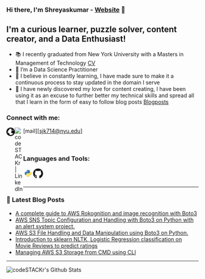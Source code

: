 
### Hi there, I'm Shreyaskumar - [Website][website] 👋

## I'm a curious learner, puzzle solver, content creator, and a Data Enthusiast!
- 📚 I recently graduated from New York University with a Masters in Management of Technology [CV][resume]
- 🔭 I’m a Data Science Practitioner
- 🌱 I believe in constantly learning, I have made sure to make it a continuous process to stay updated in the domain I serve
- 👯 I have newly discovered my love for content creating, I have been using it as an excuse to further better my technical skills and spread all that I learn in the form of easy to follow blog posts [Blogposts][portfolio]

### Connect with me:

[<img align="left" alt="codeSTACKr.com" width="22px" src="https://raw.githubusercontent.com/iconic/open-iconic/master/svg/globe.svg" />][portfolio]
[<img align="left" alt="codeSTACKr | LinkedIn" width="22px" src="https://cdn.jsdelivr.net/npm/simple-icons@v3/icons/linkedin.svg" />][linkedin]
[mail][sjk714@nyu.edu]

<br />

### Languages and Tools:


[<img align="left" alt="python" width="26px" src="https://raw.githubusercontent.com/github/explore/80688e429a7d4ef2fca1e82350fe8e3517d3494d/topics/python/python.png" />][portfolio]
[<img align="left" alt="GitHub" width="26px" src="https://raw.githubusercontent.com/github/explore/78df643247d429f6cc873026c0622819ad797942/topics/github/github.png" />][github]


<br />
<br />



---

### 📕 Latest Blog Posts
<!-- BLOG-POST-LIST:START -->
- [A complete guide to AWS Rokognition and image recognition with Boto3](https://shreyash1811.github.io/python/aws_rekog/)
- [AWS SNS Topic Configuration and Handling with Boto3 on Python with an alert system project.](https://shreyash1811.github.io/python/aws_sns_boto3/)
- [AWS S3 File Handling and Data Manipulation using Boto3 on Python.](https://shreyash1811.github.io/python/aws_s3_boto3/)
- [Introduction to sklearn NLTK, Logistic Regression classification on Movie Reviews to predict ratings](https://shreyash1811.github.io/python/movie_review/)
- [Managing AWS S3 Storage from CMD using CLI](https://shreyash1811.github.io/python/aws_cli/)
<!-- BLOG-POST-LIST:END -->

---

<img align="left" alt="codeSTACKr's Github Stats" src="https://github-readme-stats.codestackr.vercel.app/api?username=Shreyash1811&show_icons=true&hide_border=true" />

[website]: https://shreyash1811.github.io/
[linkedin]: https://www.linkedin.com/in/shreyaskumar-nyu/
[portfolio]: https://shreyash1811.github.io/machine-learning/
[github]: https://github.com/Shreyash1811?tab=repositories
[resume]: https://github.com/Shreyash1811/Shreyash1811.github.io/blob/master/images/Shreyashkathiriya_resume_Spring2020.pdf
